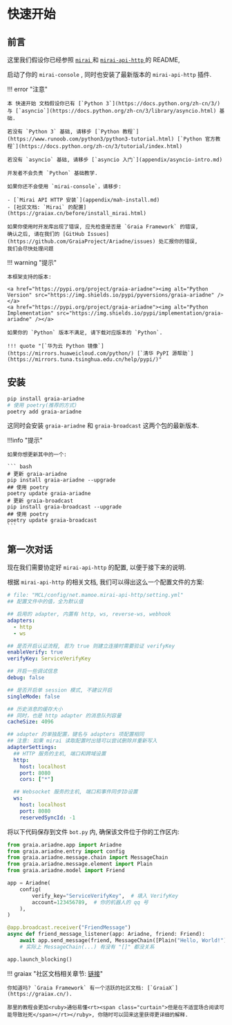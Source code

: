 # 快速开始

## 前言

这里我们假设你已经参照 [ `mirai` ](https://github.com/mamoe/mirai) 和 [ `mirai-api-http` ](https://github.com/mamoe/mirai-api-http)
的 README,

启动了你的 `mirai-console` , 同时也安装了最新版本的 `mirai-api-http` 插件.

!!! error "注意"

    本 快速开始 文档假设你已有 [`Python 3`](https://docs.python.org/zh-cn/3/) 与 [`asyncio`](https://docs.python.org/zh-cn/3/library/asyncio.html) 基础.

    若没有 `Python 3` 基础, 请移步 [`Python 教程`](https://www.runoob.com/python3/python3-tutorial.html) [`Python 官方教程`](https://docs.python.org/zh-cn/3/tutorial/index.html)

    若没有 `asyncio` 基础, 请移步 [`asyncio 入门`](appendix/asyncio-intro.md)

    开发者不会负责 `Python` 基础教学.

    如果你还不会使用 `mirai-console`，请移步:

    - [`Mirai API HTTP 安装`](appendix/mah-install.md)
    - [社区文档: `Mirai` 的配置](https://graiax.cn/before/install_mirai.html)

    如果你使用时开发库出现了错误, 应先检查是否是 `Graia Framework` 的错误,
    确认之后, 请在我们的 [GitHub Issues](https://github.com/GraiaProject/Ariadne/issues) 处汇报你的错误,
    我们会尽快处理问题

!!! warning "提示"

    本框架支持的版本:

    <a href="https://pypi.org/project/graia-ariadne"><img alt="Python Version" src="https://img.shields.io/pypi/pyversions/graia-ariadne" /></a>
    <a href="https://pypi.org/project/graia-ariadne"><img alt="Python Implementation" src="https://img.shields.io/pypi/implementation/graia-ariadne" /></a>

    如果你的 `Python` 版本不满足, 请下载对应版本的 `Python`.

    !!! quote "[`华为云 Python 镜像`](https://mirrors.huaweicloud.com/python/) [`清华 PyPI 源帮助`](https://mirrors.tuna.tsinghua.edu.cn/help/pypi/)"

## 安装

```bash
pip install graia-ariadne
# 使用 poetry(推荐的方式)
poetry add graia-ariadne
```

这同时会安装 `graia-ariadne` 和 `graia-broadcast` 这两个包的最新版本.

!!!info "提示"

    如果你想更新其中的一个:

    ``` bash
    # 更新 graia-ariadne
    pip install graia-ariadne --upgrade
    ## 使用 poetry
    poetry update graia-ariadne
    # 更新 graia-broadcast
    pip install graia-broadcast --upgrade
    ## 使用 poetry
    poetry update graia-broadcast
    ```

## 第一次对话

现在我们需要协定好 `mirai-api-http` 的配置, 以便于接下来的说明.

根据 `mirai-api-http` 的相关文档, 我们可以得出这么一个配置文件的方案:

```yaml
# file: "MCL/config/net.mamoe.mirai-api-http/setting.yml"
## 配置文件中的值，全为默认值

## 启用的 adapter, 内置有 http, ws, reverse-ws, webhook
adapters:
  - http
  - ws

## 是否开启认证流程, 若为 true 则建立连接时需要验证 verifyKey
enableVerify: true
verifyKey: ServiceVerifyKey

## 开启一些调试信息
debug: false

## 是否开启单 session 模式, 不建议开启
singleMode: false

## 历史消息的缓存大小
## 同时，也是 http adapter 的消息队列容量
cacheSize: 4096

## adapter 的单独配置，键名与 adapters 项配置相同
## 注意: 如果 mirai 读取配置时出错可以尝试删除并重新写入
adapterSettings:
  ## HTTP 服务的主机, 端口和跨域设置
  http:
    host: localhost
    port: 8080
    cors: ["*"]

  ## Websocket 服务的主机, 端口和事件同步ID设置
  ws:
    host: localhost
    port: 8080
    reservedSyncId: -1

```

将以下代码保存到文件 `bot.py` 内, 确保该文件位于你的工作区内:

```python
from graia.ariadne.app import Ariadne
from graia.ariadne.entry import config
from graia.ariadne.message.chain import MessageChain
from graia.ariadne.message.element import Plain
from graia.ariadne.model import Friend

app = Ariadne(
    config(
        verify_key="ServiceVerifyKey",  # 填入 VerifyKey
        account=123456789,  # 你的机器人的 qq 号
    ),
)

@app.broadcast.receiver("FriendMessage")
async def friend_message_listener(app: Ariadne, friend: Friend):
    await app.send_message(friend, MessageChain([Plain("Hello, World!")]))
    # 实际上 MessageChain(...) 有没有 "[]" 都没关系

app.launch_blocking()

```

!!! graiax "社区文档相关章节: [链接](https://graiax.cn/guide/hello_ero.html)"

    你知道吗? `Graia Framework` 有一个活跃的社区文档: [`GraiaX`](https://graiax.cn/).

    那里的教程会更加<ruby>通俗易懂<rt><span class="curtain">但是在不适宜场合阅读可能导致社死</span></rt></ruby>, 你随时可以回来这里获得更详细的解释.
